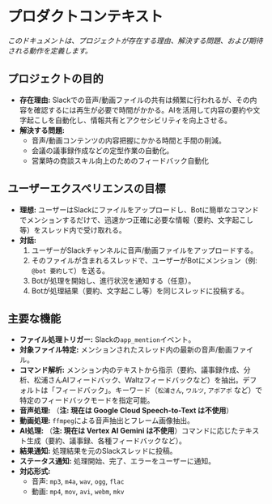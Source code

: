 # プロダクトコンテキスト

*このドキュメントは、プロジェクトが存在する理由、解決する問題、および期待される動作を定義します。*

## プロジェクトの目的

*   **存在理由:** Slackでの音声/動画ファイルの共有は頻繁に行われるが、その内容を確認するには再生が必要で時間がかかる。AIを活用して内容の要約や文字起こしを自動化し、情報共有とアクセシビリティを向上させる。
*   **解決する問題:**
    *   音声/動画コンテンツの内容把握にかかる時間と手間の削減。
    *   会議の議事録作成などの定型作業の自動化。
    *   営業時の商談スキル向上のためのフィードバック自動化

## ユーザーエクスペリエンスの目標

*   **理想:** ユーザーはSlackにファイルをアップロードし、Botに簡単なコマンドでメンションするだけで、迅速かつ正確に必要な情報（要約、文字起こし等）をスレッド内で受け取れる。
*   **対話:**
    1.  ユーザーがSlackチャンネルに音声/動画ファイルをアップロードする。
    2.  そのファイルが含まれるスレッドで、ユーザーがBotにメンション（例: `@bot 要約して`）を送る。
    3.  Botが処理を開始し、進行状況を通知する（任意）。
    4.  Botが処理結果（要約、文字起こし等）を同じスレッドに投稿する。

## 主要な機能

*   **ファイル処理トリガー:** Slackの`app_mention`イベント。
*   **対象ファイル特定:** メンションされたスレッド内の最新の音声/動画ファイル。
*   **コマンド解析:** メンション内のテキストから指示（要約、議事録作成、分析、松浦さんAIフィードバック、Waltzフィードバックなど）を抽出。デフォルトは「フィードバック」。キーワード（`松浦さん`, `ワルツ`, `アポアポ` など）で特定のフィードバックモードを指定可能。
*   **音声処理:** （**注: 現在は Google Cloud Speech-to-Text は不使用**）
*   **動画処理:** `ffmpeg`による音声抽出とフレーム画像抽出。
*   **AI処理:** （**注: 現在は Vertex AI Gemini は不使用**）コマンドに応じたテキスト生成（要約、議事録、各種フィードバックなど）。
*   **結果通知:** 処理結果を元のSlackスレッドに投稿。
*   **ステータス通知:** 処理開始、完了、エラーをユーザーに通知。
*   **対応形式:**
    *   音声: `mp3`, `m4a`, `wav`, `ogg`, `flac`
    *   動画: `mp4`, `mov`, `avi`, `webm`, `mkv`
